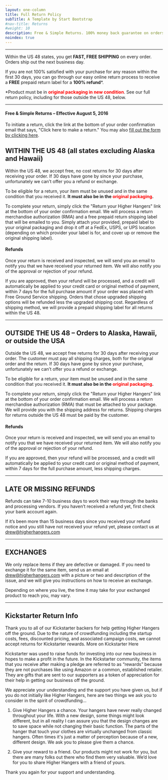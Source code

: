```yaml
---
layout: one-column
title: Full Return Policy
subTitle: A Template by Start Bootstrap
#nav-title: Returns
#weight: 10
description: Free & Simple Returns. 100% money back guarantee on orders placed within the US 48.
noindex: true
---
```


---
Within the US 48 states, you get **FAST, FREE SHIPPING** on every order. Orders ship out the next business day.

If you are not 100% satisfied with your purchase for any reason within the first 30 days, you can go through our easy online return process to receive a **FREE** prepaid return label for a **100% refund***.

<p class="small">*Product must be in <span style="color: #ff0000"><strong>original packaging in new condition</strong></span>. See our full return policy, including for those outside the US 48, below.</p>

---

#### Free & Simple Returns – Effective August 5, 2016

To initiate a return, click the link at the bottom of your order confirmation email that says, "Click here to make a return." You may also [fill out the form by clicking here](https://higherhangers.wufoo.com/forms/skmlnm61ln0dlf).

## WITHIN THE US 48 (all states excluding Alaska and Hawaii)

Within the US 48, we accept free, no cost returns for 30 days after receiving your order. If 30 days have gone by since your purchase, unfortunately we can’t offer you a refund or exchange.

To be eligible for a return, your item must be unused and in the same condition that you received it. **It must also be in the <span style="color: #ff0000">original packaging</span>.** 

To complete your return, simply click the "Return your Higher Hangers" link at the bottom of your order confirmation email. We will process a return merchandise authorization (RMA) and a free prepaid return shipping label that will be emailed to you. Simply attach your provided, prepaid label to your original packaging and drop it off at a FedEx, USPS, or UPS location (depending on which provider your label is for, and cover up or remove the original shipping label).  

####	 Refunds 

Once your return is received and inspected, we will send you an email to notify you that we have received your returned item. We will also notify you of the approval or rejection of your refund.

If you are approved, then your refund will be processed, and a credit will automatically be applied to your credit card or original method of payment, within 7 days for the full purchase amount if your order was placed with Free Ground Service shipping. Orders that chose upgraded shipping options will be refunded less the upgraded shipping cost. Regardless of shipping method, we will provide a prepaid shipping label for all returns within the US 48.

---

## OUTSIDE THE US 48 – Orders to Alaska, Hawaii, or outside the USA

Outside the US 48, we accept free returns for 30 days after receiving your order. The customer must pay all shipping charges, both for the original order and the return. If 30 days have gone by since your purchase, unfortunately we can’t offer you a refund or exchange. 

To be eligible for a return, your item must be unused and in the same condition that you received it. **It must also be in the <span style="color: #ff0000">original packaging</span>.** 

To complete your return, simply click the "Return your Higher Hangers" link at the bottom of your order confirmation email. We will process a return merchandise authorization (RMA) that must be attached to your package.  We will provide you with the shipping address for returns. Shipping charges for returns outside the US 48 must be paid by the customer.  

#### Refunds

Once your return is received and inspected, we will send you an email to notify you that we have received your returned item. We will also notify you of the approval or rejection of your refund.

If you are approved, then your refund will be processed, and a credit will automatically be applied to your credit card or original method of payment, within 7 days for the full purchase amount, less shipping charges.

---

## LATE OR MISSING REFUNDS

Refunds can take 7-10 business days to work their way through the banks and processing vendors. If you haven’t received a refund yet, first check your bank account again.

If it’s been more than 15 business days since you received your refund notice and you still have not received your refund yet, please contact us at drew@higherhangers.com

---

## EXCHANGES

We only replace items if they are defective or damaged.  If you need to exchange it for the same item, send us an email at drew@higherhangers.com with a picture or two and description of the issue, and we will give you instructions on how to receive an exchange. 

Depending on where you live, the time it may take for your exchanged product to reach you, may vary.

---

## Kickstarter Return Info

Thank you to all of our Kickstarter backers for help getting Higher Hangers off the ground. Due to the nature of crowdfunding including the startup costs, fees, discounted pricing, and associated campaign costs, we cannot accept returns for Kickstarter rewards. More on Kickstarter Here

Kickstarter was used to raise funds for investing into our new business in hopes to make a profit in the future. In the Kickstarter community, the items that you receive after making a pledge are referred to as “rewards” because they are not purchases like using Amazon or a common, established retailer. They are gifts that are sent to our supporters as a token of appreciation for their help in getting our business off the ground. 

We appreciate your understanding and the support you have given us, but if you do not initially like Higher Hangers, here are two things we ask you to consider in the spirit of crowdfunding… 

1. Give Higher Hangers a chance. Your hangers have never really changed throughout your life. With a new design, some things might look different, but in all reality I can assure you that the design changes are to save space while not changing their basic function. The parts of the hanger that touch your clothes are virtually unchanged from classic hangers. Often times it's just a matter of perception because of a new, different design. We ask you to please give them a chance.

2. Give your reward to a friend. Our products might not work for you, but there are many folks out there who find them very valuable. We’d love for you to share Higher Hangers with a friend of yours.

Thank you again for your support and understanding.

